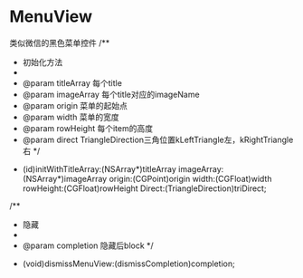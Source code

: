 # MenuView
类似微信的黑色菜单控件
/**
 *  初始化方法
 *
 *  @param titleArray 每个title
 *  @param imageArray 每个title对应的imageName
 *  @param origin     菜单的起始点
 *  @param width      菜单的宽度
 *  @param rowHeight  每个item的高度
 *  @param direct     TriangleDirection三角位置kLeftTriangle左，kRightTriangle右
 */

- (id)initWithTitleArray:(NSArray*)titleArray imageArray:(NSArray*)imageArray origin:(CGPoint)origin width:(CGFloat)width rowHeight:(CGFloat)rowHeight Direct:(TriangleDirection)triDirect;


/**
 *  隐藏
 *
 *  @param completion 隐藏后block
 */
- (void)dismissMenuView:(dismissCompletion)completion;
